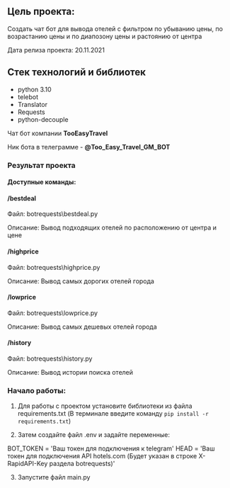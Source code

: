## Цель проекта:

Создать чат бот для вывода отелей с фильтром по убыванию цены, по возрастанию цены и по диапозону цены и растоянию от центра

Дата релиза проекта: 20.11.2021

## Стек технологий и библиотек

- python 3.10
- telebot
- Translator
- Requests 
- python-decouple


Чат бот компании **TooEasyTravel**

Ник бота в телеграмме - **@Too_Easy_Travel_GM_BOT**



### Результат проекта

#### Доступные команды:

#### /bestdeal

Файл: botrequests\bestdeal.py

Описание: Вывод подходящих отелей по расположению от центра и цене

#### /highprice

Файл: botrequests\highprice.py

Описание: Вывод самых дорогих отелей города

#### /lowprice

Файл: botrequests\lowprice.py

Описание: Вывод самых дешевых отелей города

#### /history

Файл: botrequests\history.py

Описание: Вывод истории поиска отелей

### Начало работы:

1. Для работы с проектом установите библиотеки из файла requirements.txt (В терминале введите команду `pip install -r requirements.txt`)

2. Затем создайте файл .env и задайте переменные: 

BOT_TOKEN = 'Ваш токен для подключения к telegram'
HEAD = 'Ваш токен для подключения API hotels.com (Будет указан в строке X-RapidAPI-Key раздела botrequests)'

3. Запустите файл main.py
